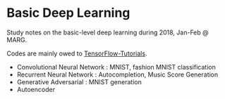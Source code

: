 # Basic Deep Learning

Study notes on the basic-level deep learning during 2018, Jan-Feb @ MARG.

Codes are mainly owed to [TensorFlow-Tutorials](github.com/golbin/TensorFlow-Tutorials). 

+ Convolutional Neural Network : MNIST, fashion MNIST classification
+ Recurrent Neural Network : Autocompletion, Music Score Generation
+ Generative Adversarial : MNIST generation
+ Autoencoder
